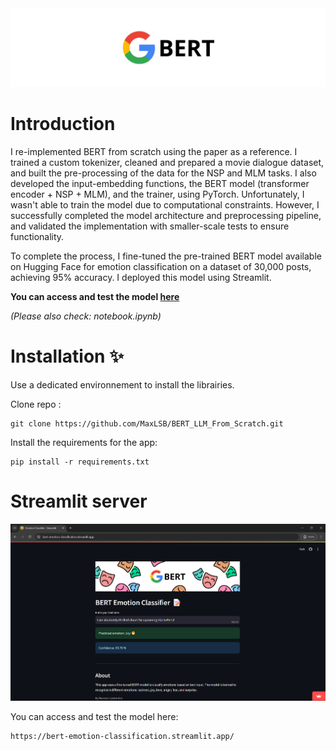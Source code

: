 <div align="center">
  <img src="assets/banner.png" alt="Example" width="1000"/>
</div>

# Introduction

I re-implemented BERT from scratch using the paper as a reference. I trained a custom tokenizer, cleaned and prepared a movie dialogue dataset, and built the pre-processing of the data for the NSP and MLM tasks. I also developed the input-embedding functions, the BERT model (transformer encoder + NSP + MLM), and the trainer, using PyTorch. Unfortunately, I wasn't able to train the model due to computational constraints. However, I successfully completed the model architecture and preprocessing pipeline, and validated the implementation with smaller-scale tests to ensure functionality.

To complete the process, I fine-tuned the pre-trained BERT model available on Hugging Face for emotion classification on a dataset of 30,000 posts, achieving 95% accuracy. I deployed this model using Streamlit.

**You can access and test the model [here](https://bert-emotion-classification.streamlit.app/)**

_(Please also check: notebook.ipynb)_

# Installation ✨

Use a dedicated environnement to install the librairies.

Clone repo :
```
git clone https://github.com/MaxLSB/BERT_LLM_From_Scratch.git
```
Install the requirements for the app:
```
pip install -r requirements.txt
```

# Streamlit server

<div align="center">
  <img src="assets/streamlit-app.png" alt="Example" width="800" />
</div>

You can access and test the model here:
```
https://bert-emotion-classification.streamlit.app/
```

